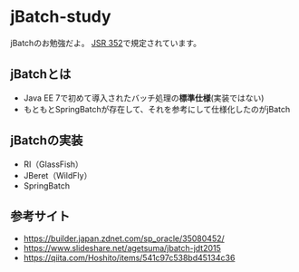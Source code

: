 # jBatch-study
jBatchのお勉強だよ。
[JSR 352](https://jcp.org/en/jsr/detail?id=352)で規定されています。

## jBatchとは
- Java EE 7で初めて導入されたバッチ処理の**標準仕様**(実装ではない)
- もともとSpringBatchが存在して、それを参考にして仕様化したのがjBatch

## jBatchの実装
- RI（GlassFish）
- JBeret（WildFly）
- SpringBatch

## 参考サイト
- https://builder.japan.zdnet.com/sp_oracle/35080452/
- https://www.slideshare.net/agetsuma/jbatch-jdt2015
- https://qiita.com/Hoshito/items/541c97c538bd45134c36
